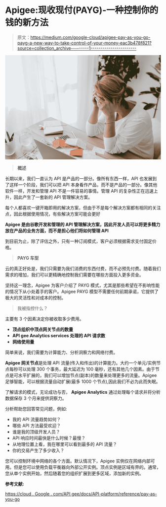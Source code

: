 # Apigee:现收现付(PAYG)-一种控制你的钱的新方法

> 原文：<https://medium.com/google-cloud/apigee-pay-as-you-go-payg-a-new-way-to-take-control-of-your-money-eac3b478f821?source=collection_archive---------1----------------------->

![](img/174194246377d1e583f6a3c47a020e20.png)

> **概述**

长期以来，我们一直认为 API 是产品的一部分。像所有东西一样，API 也发展到了这样一个阶段，我们可以把 API 本身看作产品，而不是产品的一部分。像其他软件一样，开发和管理 API 不是一件容易的事情。管理 API 的复杂性正在迅速上升，因此产生了一套新的 API 管理解决方案。

每个人都喜欢一键开箱即用的解决方案，但由于不是每个解决方案都有相同的关注点，因此根据使用情况，有些解决方案可能会更好

**Apigee 是由谷歌开发和管理的 API 管理解决方案，因此开发人员可以将更多精力放在产品的业务方面，而不是担心他们将如何管理 API**

到目前为止，除了评估之外，只有一种订阅模式，客户必须根据需求支付固定价格。

> **PAYG 车型**

云的真正好处是，我们只需要为我们消费的东西付费，而不必预先付费。随着我们需求的增加，我们可以更精确地控制我们需要在哪些方面投入更多资金。

坚持这一理念，Apigee 为客户介绍了 PAYG 模式，尤其是那些希望在不影响性能的情况下从小处着手的客户。Apigee PAYG 模型不需要任何前期承诺，它提供了极大的灵活性和对成本的控制。

> 我被指控什么？

主要有 3 个因素决定你被收取多少费用。

*   **顶点组织中顶点网关节点的数量**
*   **API gee Analytics services 处理的 API 请求数**
*   **网络使用量**

简单来说，我们需要为计算能力、分析洞察力和网络付费。

**Apigee 网关节点**是处理 API 流量(传入和传出)的计算能力。大约一个单元/实例节点每秒可以处理 300 个事务，最大延迟为 100 毫秒，还有其他几个因素。由于节点是可水平扩展的，我们可以增加节点(副本)的数量来处理更多的流量。Apigee 足够智能，可以根据流量自动扩展(最多 1000 个节点),因此我们不必为此而失眠。

了解请求的模式，无论成功与否， **Apigee Analytics** 通过处理每个请求并将分析数据保存 3 个月来提供洞察力。

分析帮助您回答常见问题，例如:

*   我的 API 流量趋势如何？
*   哪些 API 方法最受欢迎？
*   谁是我的顶级开发人员？
*   API 响应时间最快是什么时候？最慢？
*   从地理位置上看，我在哪里可以看到最多的 API 流量？
*   你的交易产生了多少收入？

您可以控制环境中网络的各个方面。默认情况下，Apigee 实例仅在网络内部可用。但是您可以使用负载平衡器向外部公开实例。顶点实例是区域有界的。通常，您从单个实例开始，然后随着您的组织扩展到更多区域，添加新的实例。

**参考文献:**

[https://cloud . Google . com/API gee/docs/API-platform/reference/pay-as-you-go](https://cloud.google.com/apigee/docs/api-platform/reference/pay-as-you-go)